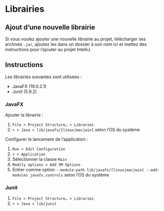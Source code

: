 # Librairies

## Ajout d’une nouvelle librairie

Si vous voulez ajouter une nouvelle librairie au projet, télécharger ses archives `.jar`, ajoutez les dans un dossier à son nom ici et mettez des instructions pour l’ajouter au projet IntelliJ.

## Instructions

Les librairies suivantes sont utilisées :

- JavaFX (19.0.2.1)
- Junit (5.9.2)

### JavaFX

Ajouter la librairie :

1. `File > Project Structure… > Libraries`
2. `+ > Java > lib/javafx/[linux|mac|win]` selon l’OS du système

Configurer le lancement de l’application :

1. `Run > Edit Configuration`
2. `+ > Application`
3. Sélectionner la classe `Main`
4. `Modily options > Add VM Options`
5. Entrer comme option `--module-path lib/javafx/[linux|mac|win] --add-modules javafx.controls` selon l’OS du système

### Junit

1. `File > Project Structure… > Libraries`
2. `+ > Java > lib/junit`

